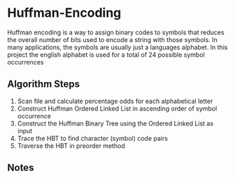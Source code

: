 # Huffman-Encoding
Huffman encoding is a way to assign binary codes to symbols that reduces the overall number of bits used to encode a string with those symbols. In many applications, the symbols are usually just a languages alphabet. In this project the english alphabet is used for a total of 24 possible symbol occurrences
## Algorithm Steps
1. Scan file and calculate percentage odds for each alphabetical letter
2. Construct Huffman Ordered Linked List in ascending order of symbol occurrence
3. Construct the Huffman Binary Tree using the Ordered Linked List as input
4. Trace the HBT to find character (symbol) code pairs
5. Traverse the HBT in preorder method
## Notes





